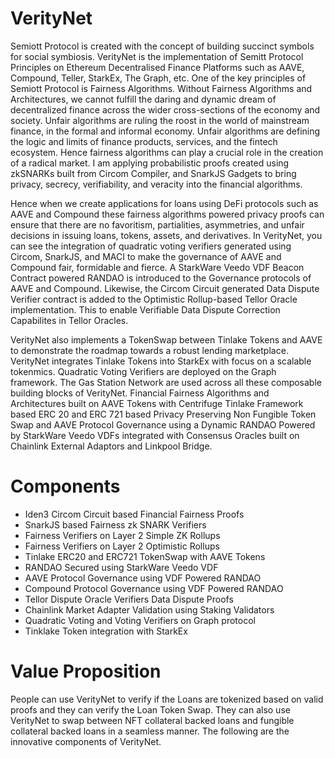 # VerityNet

Semiott Protocol is created with the concept of building succinct symbols for social symbiosis. VerityNet is the implementation of Semitt Protocol Principles on Ethereum Decentralised Finance Platforms such as AAVE, Compound, Teller, StarkEx, The Graph, etc. One of the key principles of Semiott Protocol is Fairness Algorithms. Without Fairness Algorithms and Architectures, we cannot fulfill the daring and dynamic dream of decentralized finance across the wider cross-sections of the economy and society. Unfair algorithms are ruling the roost in the world of mainstream finance, in the formal and informal economy. Unfair algorithms are defining the logic and limits of finance products, services, and the fintech ecosystem. Hence fairness algorithms can play a crucial role in the creation of a radical market. I am applying probabilistic proofs created using zkSNARKs built from Circom Compiler, and SnarkJS Gadgets to bring privacy, secrecy, verifiability, and veracity into the financial algorithms. 

Hence when we create applications for loans using DeFi protocols such as AAVE and Compound these fairness algorithms powered privacy proofs can ensure that there are no favoritism, partialities, asymmetries, and unfair decisions in issuing loans, tokens,  assets, and derivatives. In VerityNet, you can see the integration of quadratic voting verifiers generated using Circom, SnarkJS, and MACI to make the governance of AAVE and Compound fair, formidable and fierce. A StarkWare Veedo VDF Beacon Contract powered RANDAO is introduced to the Governance protocols of AAVE and Compound. Likewise, the Circom Circuit generated Data Dispute Verifier contract is added to the Optimistic Rollup-based Tellor Oracle implementation. This to enable Verifiable Data Dispute Correction Capabilites in Tellor Oracles. 

VerityNet also implements a TokenSwap between Tinlake Tokens and AAVE to demonstrate the roadmap towards a robust lending marketplace. VerityNet integrates Tinlake Tokens into StarkEx with focus on a scalable tokenmics. Quadratic Voting Verifiers are deployed on the Graph framework. The Gas Station Network are used across all these composable building blocks of VerityNet. Financial Fairness Algorithms and Architectures built on AAVE Tokens with Centrifuge Tinlake Framework based ERC 20 and ERC 721 based Privacy Preserving Non Fungible Token Swap and AAVE Protocol Governance using a Dynamic RANDAO Powered by StarkWare Veedo VDFs integrated with Consensus Oracles built on Chainlink External Adaptors and Linkpool Bridge. 

# Components
- Iden3 Circom Circuit based Financial Fairness Proofs 
- SnarkJS based Fairness zk SNARK Verifiers 
- Fairness Verifiers on Layer 2 Simple ZK Rollups 
- Fairness Verifiers on Layer 2 Optimistic Rollups
- Tinlake ERC20 and ERC721 TokenSwap with AAVE Tokens
- RANDAO Secured using StarkWare Veedo VDF
- AAVE Protocol Governance using VDF Powered RANDAO 
- Compound Protocol Governance using VDF Powered RANDAO
- Tellor Dispute Oracle Verifiers Data Dispute Proofs
- Chainlink Market Adapter Validation using Staking Validators
- Quadratic Voting and Voting Verifiers on Graph protocol
- Tinklake Token integration with StarkEx 

# Value Proposition
People can use VerityNet to verify if the Loans are tokenized based on valid proofs and they can verify the Loan Token Swap. They can also use VerityNet to swap between NFT collateral backed loans and fungible collateral backed loans in a seamless manner. The following are the innovative components of VerityNet.
